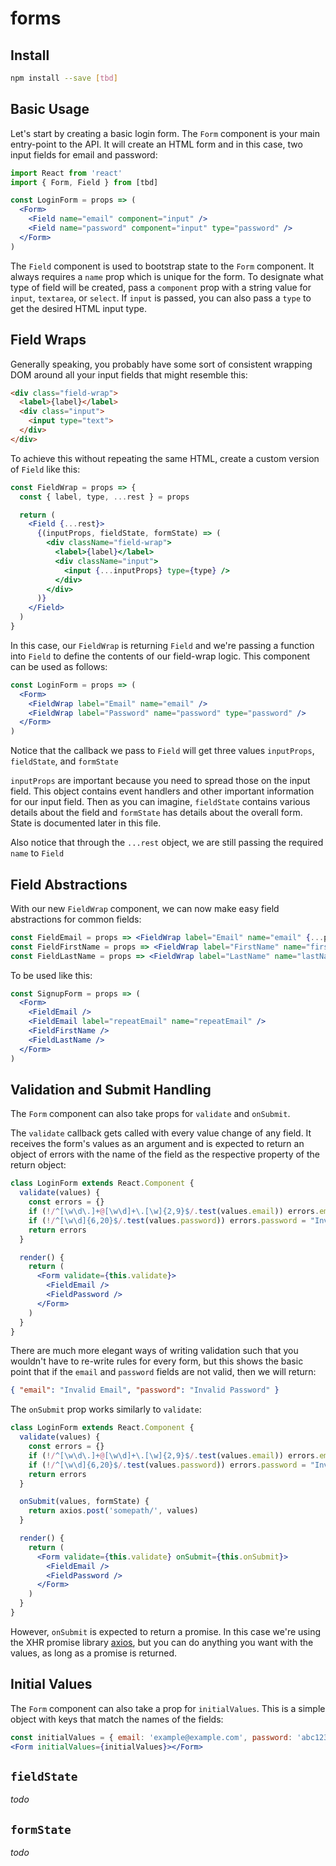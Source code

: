 # forms

## Install

```sh
npm install --save [tbd]
```

## Basic Usage

Let's start by creating a basic login form. The `Form` component is your main entry-point to the API. It will create an HTML form and in this case, two input fields for email and password:

```jsx
import React from 'react'
import { Form, Field } from [tbd]

const LoginForm = props => (
  <Form>
    <Field name="email" component="input" />
    <Field name="password" component="input" type="password" />
  </Form>
)
```

The `Field` component is used to bootstrap state to the `Form` component. It always requires a `name` prop which is unique for the form. To designate what type of field will be created, pass a `component` prop with a string value for `input`, `textarea`, or `select`. If `input` is passed, you can also pass a `type` to get the desired HTML input type.

## Field Wraps

Generally speaking, you probably have some sort of consistent wrapping DOM around all your input fields that might resemble this:

```html
<div class="field-wrap">
  <label>{label}</label>
  <div class="input">
    <input type="text">
  </div>
</div>
```

To achieve this without repeating the same HTML, create a custom version of `Field` like this:

```jsx
const FieldWrap = props => {
  const { label, type, ...rest } = props

  return (
    <Field {...rest}>
      {(inputProps, fieldState, formState) => (
        <div className="field-wrap">
          <label>{label}</label>
          <div className="input">
            <input {...inputProps} type={type} />
          </div>
        </div>
      )}
    </Field>
  )
}
```

In this case, our `FieldWrap` is returning `Field` and we're passing a function into `Field` to define the contents of our field-wrap logic. This component can be used as follows:

```jsx
const LoginForm = props => (
  <Form>
    <FieldWrap label="Email" name="email" />
    <FieldWrap label="Password" name="password" type="password" />
  </Form>
)
```

Notice that the callback we pass to `Field` will get three values `inputProps`, `fieldState`, and `formState`

`inputProps` are important because you need to spread those on the input field. This object contains event handlers and other important information for our input field. Then as you can imagine, `fieldState` contains various details about the field and `formState` has details about the overall form. State is documented later in this file.

Also notice that through the `...rest` object, we are still passing the required `name` to `Field`


## Field Abstractions

With our new `FieldWrap` component, we can now make easy field abstractions for common fields:

```jsx
const FieldEmail = props => <FieldWrap label="Email" name="email" {...props} />
const FieldFirstName = props => <FieldWrap label="FirstName" name="firstName" {...props} />
const FieldLastName = props => <FieldWrap label="LastName" name="lastName" {...props} />
```

To be used like this:

```jsx
const SignupForm = props => (
  <Form>
    <FieldEmail />
    <FieldEmail label="repeatEmail" name="repeatEmail" />
    <FieldFirstName />
    <FieldLastName />
  </Form>
)
```

## Validation and Submit Handling

The `Form` component can also take props for `validate` and `onSubmit`.

The `validate` callback gets called with every value change of any field. It receives the form's values as an argument and is expected to return an object of errors with the name of the field as the respective property of the return object:

```jsx
class LoginForm extends React.Component {
  validate(values) {
    const errors = {}
    if (!/^[\w\d\.]+@[\w\d]+\.[\w]{2,9}$/.test(values.email)) errors.email = "Invalid Email"
    if (!/^[\w\d]{6,20}$/.test(values.password)) errors.password = "Invalid Password"
    return errors
  }

  render() {
    return (
      <Form validate={this.validate}>
        <FieldEmail />
        <FieldPassword />
      </Form>
    )
  }
}
```

There are much more elegant ways of writing validation such that you wouldn't have to re-write rules for every form, but this shows the basic point that if the `email` and `password` fields are not valid, then we will return:

```json
{ "email": "Invalid Email", "password": "Invalid Password" }
```

The `onSubmit` prop works similarly to `validate`:

```jsx
class LoginForm extends React.Component {
  validate(values) {
    const errors = {}
    if (!/^[\w\d\.]+@[\w\d]+\.[\w]{2,9}$/.test(values.email)) errors.email = "Invalid Email"
    if (!/^[\w\d]{6,20}$/.test(values.password)) errors.password = "Invalid Password"
    return errors
  }

  onSubmit(values, formState) {
    return axios.post('somepath/', values)
  }

  render() {
    return (
      <Form validate={this.validate} onSubmit={this.onSubmit}>
        <FieldEmail />
        <FieldPassword />
      </Form>
    )
  }
}
```

However, `onSubmit` is expected to return a promise. In this case we're using the XHR promise library [axios](https://github.com/mzabriskie/axios), but you can do anything you want with the values, as long as a promise is returned.


## Initial Values

The `Form` component can also take a prop for `initialValues`. This is a simple object with keys that match the names of the fields:

```jsx
const initialValues = { email: 'example@example.com', password: 'abc123' }
<Form initialValues={initialValues}></Form>
```


## `fieldState`

_todo_


## `formState`

_todo_
